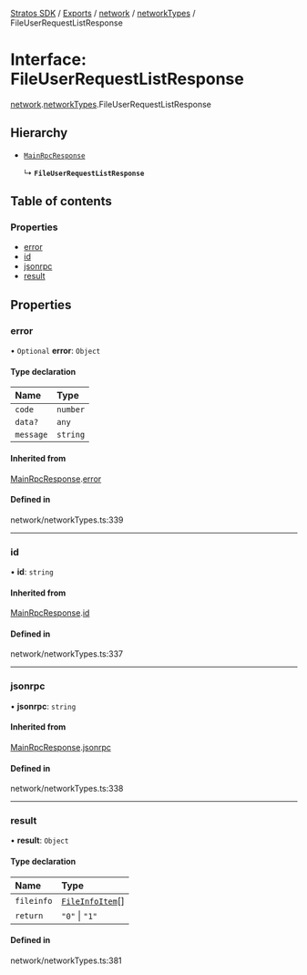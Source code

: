 [Stratos SDK](../README.md) / [Exports](../modules.md) / [network](../modules/network.md) / [networkTypes](../modules/network.networkTypes.md) / FileUserRequestListResponse

# Interface: FileUserRequestListResponse

[network](../modules/network.md).[networkTypes](../modules/network.networkTypes.md).FileUserRequestListResponse

## Hierarchy

- [`MainRpcResponse`](network.networkTypes.MainRpcResponse.md)

  ↳ **`FileUserRequestListResponse`**

## Table of contents

### Properties

- [error](network.networkTypes.FileUserRequestListResponse.md#error)
- [id](network.networkTypes.FileUserRequestListResponse.md#id)
- [jsonrpc](network.networkTypes.FileUserRequestListResponse.md#jsonrpc)
- [result](network.networkTypes.FileUserRequestListResponse.md#result)

## Properties

### error

• `Optional` **error**: `Object`

#### Type declaration

| Name | Type |
| :------ | :------ |
| `code` | `number` |
| `data?` | `any` |
| `message` | `string` |

#### Inherited from

[MainRpcResponse](network.networkTypes.MainRpcResponse.md).[error](network.networkTypes.MainRpcResponse.md#error)

#### Defined in

network/networkTypes.ts:339

___

### id

• **id**: `string`

#### Inherited from

[MainRpcResponse](network.networkTypes.MainRpcResponse.md).[id](network.networkTypes.MainRpcResponse.md#id)

#### Defined in

network/networkTypes.ts:337

___

### jsonrpc

• **jsonrpc**: `string`

#### Inherited from

[MainRpcResponse](network.networkTypes.MainRpcResponse.md).[jsonrpc](network.networkTypes.MainRpcResponse.md#jsonrpc)

#### Defined in

network/networkTypes.ts:338

___

### result

• **result**: `Object`

#### Type declaration

| Name | Type |
| :------ | :------ |
| `fileinfo` | [`FileInfoItem`](network.networkTypes.FileInfoItem.md)[] |
| `return` | ``"0"`` \| ``"1"`` |

#### Defined in

network/networkTypes.ts:381

